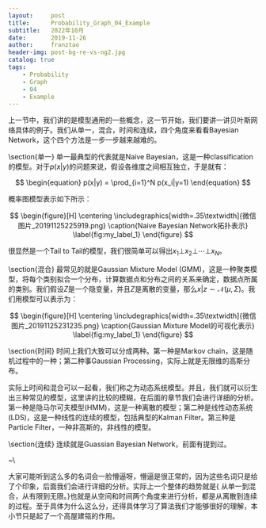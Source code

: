 ```yaml
---
layout:     post
title:      Probability_Graph_04_Example
subtitle:   2022年10月
date:       2019-11-26
author:     franztao
header-img: post-bg-re-vs-ng2.jpg
catalog: true
tags:
    - Probability
    - Graph
    - 04
    - Example
---
```


上一节中，我们讲的是模型通用的一些概念，这一节开始，我们要讲一讲贝叶斯网络具体的例子。我们从单一，混合，时间和连续，四个角度来看看Bayesian Network，这个四个方法是一步一步越来越难的。

\section{单一}
单一最典型的代表就是Naive Bayesian，这是一种classification的模型。对于$p(x|y)$的问题来说，假设各维度之间相互独立，于是就有：

$$
\begin{equation}
    p(x|y) = \prod_{i=1}^N p(x_i|y=1)
\end{equation}
$$

概率图模型表示如下所示：

$$
\begin{figure}[H]
    \centering
    \includegraphics[width=.35\textwidth]{微信图片_20191125225919.png}
    \caption{Naive Bayesian Network拓扑表示}
    \label{fig:my_label_1}
\end{figure}
$$

很显然是一个Tail to Tail的模型，我们很简单可以得出$x_1 \bot x_2 \bot \cdots \bot x_N$。

\section{混合}
最常见的就是Gaussian Mixture Model (GMM)，这是一种聚类模型，将每个类别拟合一个分布，计算数据点和分布之间的关系来确定，数据点所属的类别。我们假设$Z$是一个隐变量，并且$Z$是离散的变量，那么$x|z \sim \mathcal{N}(\mu,\Sigma)$。我们用模型可以表示为：

$$
\begin{figure}[H]
    \centering
    \includegraphics[width=.35\textwidth]{微信图片_20191125231235.png}
    \caption{Gaussian Mixture Model的可视化表示}
    \label{fig:my_label_1}
\end{figure}
$$

\section{时间}
时间上我们大致可以分成两种。第一种是Markov chain，这是随机过程中的一种；第二种事Gaussian Processing，实际上就是无限维的高斯分布。

实际上时间和混合可以一起看，我们称之为动态系统模型。并且，我们就可以衍生出三种常见的模型，这里讲的比较的模糊，在后面的章节我们会进行详细的分析。第一种是隐马尔可夫模型(HMM)，这是一种离散的模型；第二种是线性动态系统(LDS)，这是一种线性的连续的模型，包括典型的Kalman Filter。第三种是Particle Filter，一种非高斯的，非线性的模型。

\section{连续}
连续就是Guassian Bayesian Network，前面有提到过。

~\\

大家可能听到这么多的名词会一脸懵逼呀，懵逼是很正常的，因为这些名词只是给了个印象，后面我们会进行详细的分析。实际上一个整体的趋势就是{ 从单一到混合，从有限到无限。}也就是从空间和时间两个角度来进行分析，都是从离散到连续的过程。至于具体为什么这么分，还得具体学习了算法我们才能够很好的理解，本小节只是起了一个高屋建瓴的作用。
